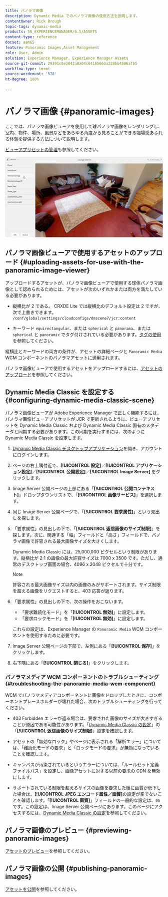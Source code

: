 ```yaml
---
title: パノラマ画像
description: Dynamic Media でのパノラマ画像の使用方法を説明します。
contentOwner: Rick Brough
topic-tags: dynamic-media
products: SG_EXPERIENCEMANAGER/6.5/ASSETS
content-type: reference
docset: aem65
feature: Panoramic Images,Asset Management
role: User, Admin
solution: Experience Manager, Experience Manager Assets
source-git-commit: 29391c8e3042a8a04c64165663a228bb4886afb5
workflow-type: tm+mt
source-wordcount: '578'
ht-degree: 100%

---
```


# パノラマ画像 {#panoramic-images}

ここでは、パノラマ画像ビューアを使用して球パノラマ画像をレンダリングし、室内、物件、場所、風景などをあらゆる角度から見ることができる臨場感あふれる体験を提供する方法について説明します。

[ビューアプリセットの管理](/help/assets/managing-viewer-presets.md)も参照してください。

![panoramic-image2](assets/panoramic-image2.png)

## パノラマ画像ビューアで使用するアセットのアップロード {#uploading-assets-for-use-with-the-panoramic-image-viewer}

アップロードするアセットが、パノラマ画像ビューアで使用する球体パノラマ画像として認められるためには、アセットが次のいずれかまたは両方を満たしている必要があります。

* 縦横比が 2 である。
CRXDE Lite では縦横比のデフォルト設定は 2 ですが、次で上書きできます。
  `/conf/global/settings/cloudconfigs/dmscene7/jcr:content`

* キーワード `equirectangular`、または `spherical` と `panorama`、または `spherical` と `panoramic` でタグ付けされている必要があります。[タグの使用](/help/sites-authoring/tags.md)を参照してください。

縦横比とキーワードの両方の条件が、アセットの詳細ページと `Panoramic Media` WCM コンポーネントのパノラマアセットに適用されます。

パノラマ画像ビューアで使用するアセットをアップロードするには、[アセットのアップロード](/help/assets/manage-assets.md#uploading-assets)を参照してください。

## Dynamic Media Classic を設定する {#configuring-dynamic-media-classic-scene}

パノラマ画像ビューアが Adobe Experience Manager で正しく機能するには、パノラマ画像ビューアプリセットが JCR で更新されるように、ビューアプリセットを Dynamic Media Classic および Dynamic Media Classic 固有のメタデータと同期する必要があります。この同期を実行するには、次のように Dynamic Media Classic を設定します。

1. [Dynamic Media Classic デスクトップアプリケーション](https://experienceleague.adobe.com/docs/dynamic-media-classic/using/getting-started/signing-out.html?lang=ja#getting-started)を開き、アカウントにログインします。

1. ページの右上隅付近で、**[!UICONTROL 設定]**／**[!UICONTROL アプリケーション設定]**／**[!UICONTROL 公開設定]**／**[!UICONTROL Image Server]** をクリックします。
1. Image Server 公開ページの上部にある「**[!UICONTROL 公開コンテキスト]**」ドロップダウンリストで、「**[!UICONTROL 画像サービス]**」を選択します。

1. 同じ Image Server 公開ページで、「**[!UICONTROL 要求属性]**」という見出しを探します。
1. 「要求属性」の見出しの下で、「**[!UICONTROL 返信画像のサイズ制限]**」を探します。次に、関連する「幅」フィールドと「高さ」フィールドで、パノラマ画像で許容される最大画像サイズを大きくします。

   Dynamic Media Classic には、25,000,000 ピクセルという制限があります。縦横比が 2:1 の画像の最大許容サイズは 7000 x 3500 です。ただし、通常のデスクトップ画面の場合、4096 x 2048 ピクセルで十分です。

   >[!NOTE]
   >
   >許容される最大画像サイズ以内の画像のみがサポートされます。サイズ制限を超える画像をリクエストすると、403 応答が返ります。

1. 「要求属性」の見出しの下で、次の操作をおこないます。

   * 「要求難読化モード」を「**[!UICONTROL 無効]**」に設定します。
   * 「要求ロックモード」を「**[!UICONTROL 無効]**」に設定します。

   これらの設定は、Experience Manager の `Panoramic Media` WCM コンポーネントを使用するために必要です。

1. Image Server 公開ページの下部で、左側にある「**[!UICONTROL 保存]**」をクリックします。

1. 右下隅にある「**[!UICONTROL 閉じる]**」をクリックします。

### パノラマメディア WCM コンポーネントのトラブルシューティング {#troubleshooting-the-panoramic-media-wcm-component}

WCM でパノラマメディアコンポーネントに画像をドロップしたときに、コンポーネントプレースホルダーが壊れた場合、次のトラブルシューティングを行ってください。

* 403 Forbidden エラーが返る場合は、要求された画像のサイズが大きすぎることが原因である可能性があります。「[Dynamic Media Classic の設定](/help/assets/panoramic-images.md#configuring-dynamic-media-classic-scene)」の「**[!UICONTROL 返信画像のサイズ制限]**」設定を確認します。

* アセットの「無効なロック」やページに表示される「解析エラー」については、「難読化モードの要求」と「ロックモードの要求」が無効になっていることを確認します。
* キャンバスが汚染されているというエラーについては、「ルールセット定義ファイルパス」を設定し、画像アセットに対する以前の要求の CDN を無効にします。
* サポートされている制限を超えるサイズの画像を要求した後に画質が低下した場合は、**[!UICONTROL JPEG エンコード属性／画質]**&#x200B;の設定が空でないことを確認します。「**[!UICONTROL 画質]**」フィールドの一般的な設定は、`95` です。この設定は、Image Server 公開ページにあります。このページにアクセスするには、[Dynamic Media Classic の設定](/help/assets/panoramic-images.md#configuring-dynamic-media-classic-scene)を参照してください。

## パノラマ画像のプレビュー {#previewing-panoramic-images}

[アセットのプレビュー](/help/assets/previewing-assets.md)を参照してください。

## パノラマ画像の公開 {#publishing-panoramic-images}

[アセットを公開](/help/assets/publishing-dynamicmedia-assets.md)を参照してください。
